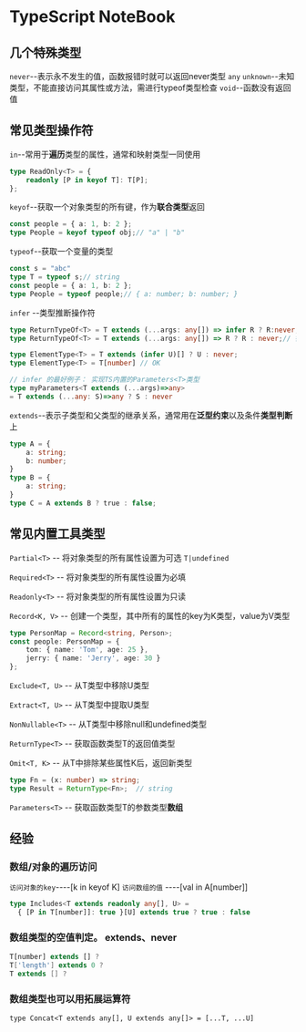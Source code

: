 # TypeScript NoteBook


## 几个特殊类型
`never`--表示永不发生的值，函数报错时就可以返回never类型
`any`
`unknown`--未知类型，不能直接访问其属性或方法，需进行typeof类型检查
`void`--函数没有返回值


## 常见类型操作符

`in`--常用于**遍历**类型的属性，通常和映射类型一同使用 
```typeScript
type ReadOnly<T> = {
    readonly [P in keyof T]: T[P];
};
```

`keyof`--获取一个对象类型的所有键，作为**联合类型**返回  
```typeScript
const people = { a: 1, b: 2 };
type People = keyof typeof obj;// "a" | "b"
```

`typeof`--获取一个变量的类型  
```typeScript
const s = "abc"
type T = typeof s;// string
const people = { a: 1, b: 2 };
type People = typeof people;// { a: number; b: number; }
```

`infer` --类型推断操作符
```typeScript
type ReturnTypeOf<T> = T extends (...args: any[]) => infer R ? R:never;
type ReturnTypeOf<T> = T extends (...args: any[]) => R ? R : never;// 错！ R类型未知

type ElementType<T> = T extends (infer U)[] ? U : never;
type ElementType<T> = T[number] // OK

// infer 的最好例子： 实现TS内置的Parameters<T>类型
type myParameters<T extends (...args)=>any> 
= T extends (...any: S)=>any ? S : never
```


`extends`--表示子类型和父类型的继承关系，通常用在**泛型约束**以及条件**类型判断**上
```typeScript
type A = {
    a: string;
    b: number;
}
type B = {
    a: string;
}
type C = A extends B ? true : false;
```



## 常见内置工具类型
`Partial<T>` -- 将对象类型的所有属性设置为可选  `T|undefined`  

`Required<T>` -- 将对象类型的所有属性设置为必填  

`Readonly<T>` -- 将对象类型的所有属性设置为只读  

`Record<K, V>` -- 创建一个类型，其中所有的属性的key为K类型，value为V类型  
```typeScript
type PersonMap = Record<string, Person>;
const people: PersonMap = {
    tom: { name: 'Tom', age: 25 },
    jerry: { name: 'Jerry', age: 30 }
};
```
`Exclude<T, U>` -- 从T类型中移除U类型  

`Extract<T, U>` -- 从T类型中提取U类型  

`NonNullable<T>` -- 从T类型中移除null和undefined类型  

`ReturnType<T>` -- 获取函数类型T的返回值类型  

`Omit<T, K>` -- 从T中排除某些属性K后，返回新类型


```typeScript
type Fn = (x: number) => string;
type Result = ReturnType<Fn>;  // string
```
`Parameters<T>` -- 获取函数类型T的参数类型**数组**

  

## 经验  

### 数组/对象的遍历访问
`访问对象的key`----[k in keyof K]
`访问数组的值` ----[val in A[number]]
```typescript
type Includes<T extends readonly any[], U> =
  { [P in T[number]]: true }[U] extends true ? true : false
```


### 数组类型的空值判定。 extends、never
```typeScript
T[number] extends [] ?
T['length'] extends 0 ?
T extends [] ?
```

### 数组类型也可以用拓展运算符
```
type Concat<T extends any[], U extends any[]> = [...T, ...U]
```
